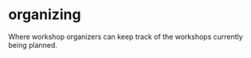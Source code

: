 organizing
==========

Where workshop organizers can keep track of the workshops currently being planned.
